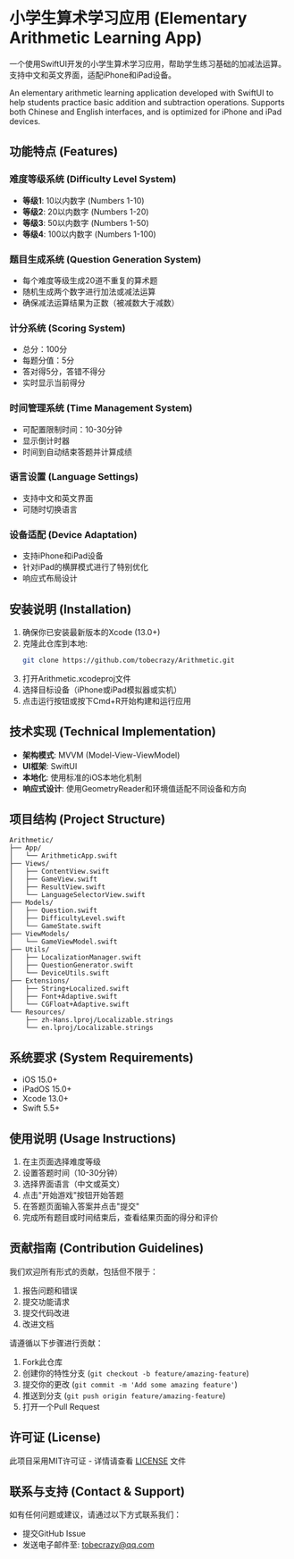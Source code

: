 # 小学生算术学习应用 (Elementary Arithmetic Learning App)

一个使用SwiftUI开发的小学生算术学习应用，帮助学生练习基础的加减法运算。支持中文和英文界面，适配iPhone和iPad设备。

An elementary arithmetic learning application developed with SwiftUI to help students practice basic addition and subtraction operations. Supports both Chinese and English interfaces, and is optimized for iPhone and iPad devices.

## 功能特点 (Features)

### 难度等级系统 (Difficulty Level System)
- **等级1**: 10以内数字 (Numbers 1-10)
- **等级2**: 20以内数字 (Numbers 1-20)
- **等级3**: 50以内数字 (Numbers 1-50)
- **等级4**: 100以内数字 (Numbers 1-100)

### 题目生成系统 (Question Generation System)
- 每个难度等级生成20道不重复的算术题
- 随机生成两个数字进行加法或减法运算
- 确保减法运算结果为正数（被减数大于减数）

### 计分系统 (Scoring System)
- 总分：100分
- 每题分值：5分
- 答对得5分，答错不得分
- 实时显示当前得分

### 时间管理系统 (Time Management System)
- 可配置限制时间：10-30分钟
- 显示倒计时器
- 时间到自动结束答题并计算成绩

### 语言设置 (Language Settings)
- 支持中文和英文界面
- 可随时切换语言

### 设备适配 (Device Adaptation)
- 支持iPhone和iPad设备
- 针对iPad的横屏模式进行了特别优化
- 响应式布局设计

## 安装说明 (Installation)

1. 确保你已安装最新版本的Xcode (13.0+)
2. 克隆此仓库到本地:
   ```bash
   git clone https://github.com/tobecrazy/Arithmetic.git
   ```
3. 打开Arithmetic.xcodeproj文件
4. 选择目标设备（iPhone或iPad模拟器或实机）
5. 点击运行按钮或按下Cmd+R开始构建和运行应用

## 技术实现 (Technical Implementation)

- **架构模式**: MVVM (Model-View-ViewModel)
- **UI框架**: SwiftUI
- **本地化**: 使用标准的iOS本地化机制
- **响应式设计**: 使用GeometryReader和环境值适配不同设备和方向

## 项目结构 (Project Structure)

```
Arithmetic/
├── App/
│   └── ArithmeticApp.swift
├── Views/
│   ├── ContentView.swift
│   ├── GameView.swift
│   ├── ResultView.swift
│   └── LanguageSelectorView.swift
├── Models/
│   ├── Question.swift
│   ├── DifficultyLevel.swift
│   └── GameState.swift
├── ViewModels/
│   └── GameViewModel.swift
├── Utils/
│   ├── LocalizationManager.swift
│   ├── QuestionGenerator.swift
│   └── DeviceUtils.swift
├── Extensions/
│   ├── String+Localized.swift
│   ├── Font+Adaptive.swift
│   └── CGFloat+Adaptive.swift
└── Resources/
    ├── zh-Hans.lproj/Localizable.strings
    └── en.lproj/Localizable.strings
```

## 系统要求 (System Requirements)

- iOS 15.0+
- iPadOS 15.0+
- Xcode 13.0+
- Swift 5.5+

## 使用说明 (Usage Instructions)

1. 在主页面选择难度等级
2. 设置答题时间（10-30分钟）
3. 选择界面语言（中文或英文）
4. 点击"开始游戏"按钮开始答题
5. 在答题页面输入答案并点击"提交"
6. 完成所有题目或时间结束后，查看结果页面的得分和评价

## 贡献指南 (Contribution Guidelines)

我们欢迎所有形式的贡献，包括但不限于：

1. 报告问题和错误
2. 提交功能请求
3. 提交代码改进
4. 改进文档

请遵循以下步骤进行贡献：

1. Fork此仓库
2. 创建你的特性分支 (`git checkout -b feature/amazing-feature`)
3. 提交你的更改 (`git commit -m 'Add some amazing feature'`)
4. 推送到分支 (`git push origin feature/amazing-feature`)
5. 打开一个Pull Request

## 许可证 (License)

此项目采用MIT许可证 - 详情请查看 [LICENSE](LICENSE) 文件

## 联系与支持 (Contact & Support)

如有任何问题或建议，请通过以下方式联系我们：

- 提交GitHub Issue
- 发送电子邮件至: [tobecrazy@qq.com](mailto:tobecrazy@qq.com)
